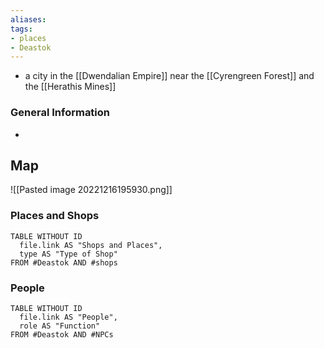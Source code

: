 ```yaml
---
aliases: 
tags: 
- places
- Deastok
---
```


- a city in the [[Dwendalian Empire]] near the [[Cyrengreen Forest]] and the [[Herathis Mines]]

### General Information
- 

## Map
![[Pasted image 20221216195930.png]]


### Places and Shops

```dataview
TABLE WITHOUT ID
  file.link AS "Shops and Places",
  type AS "Type of Shop"
FROM #Deastok AND #shops 
```


### People

```dataview
TABLE WITHOUT ID
  file.link AS "People",
  role AS "Function"
FROM #Deastok AND #NPCs 
```